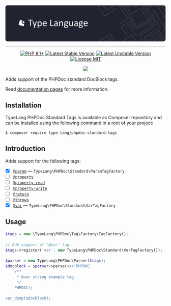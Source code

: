 <a href="https://github.com/php-type-language" target="_blank">
    <img align="center" src="https://github.com/php-type-language/.github/blob/master/assets/dark.png?raw=true">
</a>

---

<p align="center">
    <a href="https://packagist.org/packages/type-lang/phpdoc-standard-tags"><img src="https://poser.pugx.org/type-lang/phpdoc-standard-tags/require/php?style=for-the-badge" alt="PHP 8.1+"></a>
    <a href="https://packagist.org/packages/type-lang/phpdoc-standard-tags"><img src="https://poser.pugx.org/type-lang/phpdoc-standard-tags/version?style=for-the-badge" alt="Latest Stable Version"></a>
    <a href="https://packagist.org/packages/type-lang/phpdoc-standard-tags"><img src="https://poser.pugx.org/type-lang/phpdoc-standard-tags/v/unstable?style=for-the-badge" alt="Latest Unstable Version"></a>
    <a href="https://raw.githubusercontent.com/php-type-language/phpdoc-standard-tags/blob/master/LICENSE"><img src="https://poser.pugx.org/type-lang/phpdoc-standard-tags/license?style=for-the-badge" alt="License MIT"></a>
</p>
<p align="center">
    <a href="https://github.com/php-type-language/phpdoc-standard-tags/actions"><img src="https://github.com/php-type-language/phpdoc-standard-tags/workflows/tests/badge.svg"></a>
</p>

Adds support of the PHPDoc standard DocBlock tags.

Read [documentation pages](https://phpdoc.io) for more information.

## Installation

TypeLang PHPDoc Standard Tags is available as Composer repository and can
be installed using the following command in a root of your project:

```sh
$ composer require type-lang/phpdoc-standard-tags
```

## Introduction

Adds support for the following tags:

- [x] [`@param`](https://docs.phpdoc.org/3.0/guide/references/phpdoc/tags/param.html) — `TypeLang\PHPDoc\Standard\ParamTagFactory`
- [ ] [`@property`](https://docs.phpdoc.org/3.0/guide/references/phpdoc/tags/property.html)
- [ ] [`@property-read`](https://docs.phpdoc.org/3.0/guide/references/phpdoc/tags/property-read.html)
- [ ] [`@property-write`](https://docs.phpdoc.org/3.0/guide/references/phpdoc/tags/property-write.html)
- [ ] [`@return`](https://docs.phpdoc.org/3.0/guide/references/phpdoc/tags/return.html)
- [ ] [`@throws`](https://docs.phpdoc.org/3.0/guide/references/phpdoc/tags/throws.html)
- [x] [`@var`](https://docs.phpdoc.org/3.0/guide/references/phpdoc/tags/var.html) — `TypeLang\PHPDoc\Standard\VarTagFactory`

## Usage

```php
$tags = new \TypeLang\PHPDoc\Tag\Factory\TagFactory();

// Add support of "@var" tag.
$tags->register('var', new TypeLang\PHPDoc\Standard\VarTagFactory());

$parser = new TypeLang\PHPDoc\Parser($tags);
$docblock = $parser->parse(<<<'PHPDOC'
    /**
     * @var string example tag.
     */
    PHPDOC);

var_dump($docblock);
```
